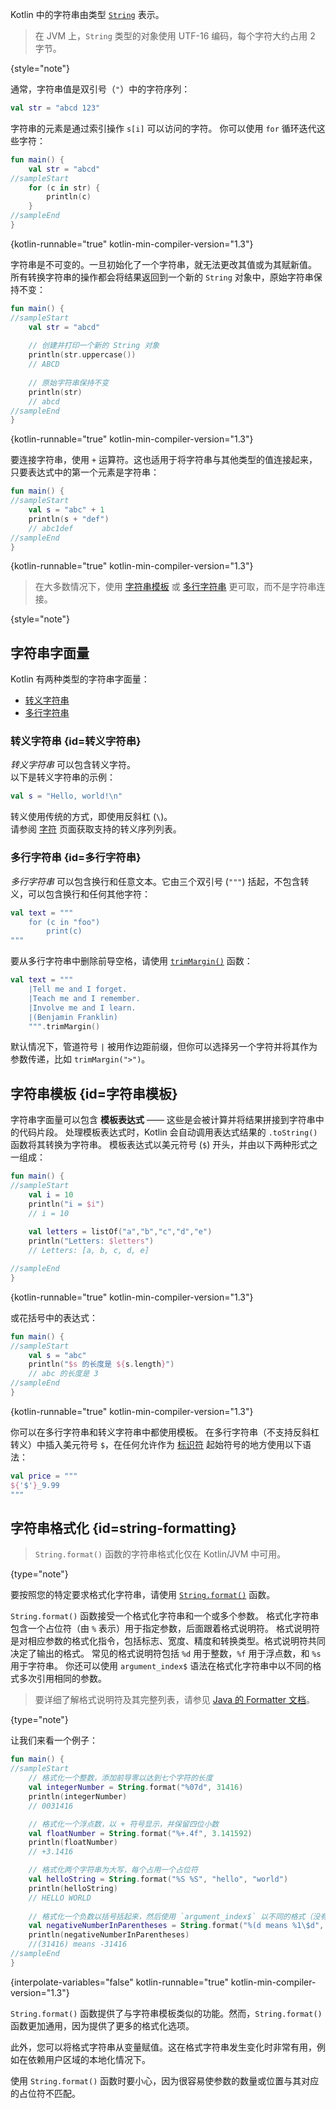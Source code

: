 [//]: # (title: 字符串（Strings）)

Kotlin 中的字符串由类型 [`String`](https://kotlinlang.org/api/latest/jvm/stdlib/kotlin/-string/) 表示。

> 在 JVM 上，`String` 类型的对象使用 UTF-16 编码，每个字符大约占用 2 字节。
>
{style="note"}

通常，字符串值是双引号（`"`）中的字符序列：

```kotlin
val str = "abcd 123"
```

字符串的元素是通过索引操作 `s[i]` 可以访问的字符。
你可以使用 `for` 循环迭代这些字符：

```kotlin
fun main() {
    val str = "abcd" 
//sampleStart
    for (c in str) {
        println(c)
    }
//sampleEnd
}
```
{kotlin-runnable="true" kotlin-min-compiler-version="1.3"}

字符串是不可变的。一旦初始化了一个字符串，就无法更改其值或为其赋新值。
所有转换字符串的操作都会将结果返回到一个新的 `String` 对象中，原始字符串保持不变：

```kotlin
fun main() {
//sampleStart
    val str = "abcd"
   
    // 创建并打印一个新的 String 对象
    println(str.uppercase())
    // ABCD
   
    // 原始字符串保持不变
    println(str) 
    // abcd
//sampleEnd
}
```
{kotlin-runnable="true" kotlin-min-compiler-version="1.3"}

要连接字符串，使用 `+` 运算符。这也适用于将字符串与其他类型的值连接起来，只要表达式中的第一个元素是字符串：

```kotlin
fun main() {
//sampleStart
    val s = "abc" + 1
    println(s + "def")
    // abc1def    
//sampleEnd
}
```
{kotlin-runnable="true" kotlin-min-compiler-version="1.3"}

> 在大多数情况下，使用 [字符串模板](#字符串模板) 或 [多行字符串](#多行字符串) 更可取，而不是字符串连接。
> 
{style="note"}

## 字符串字面量

Kotlin 有两种类型的字符串字面量：

* [转义字符串](#转义字符串)
* [多行字符串](#多行字符串)

### 转义字符串 {id=转义字符串}

_转义字符串_ 可以包含转义字符。  
以下是转义字符串的示例：

```kotlin
val s = "Hello, world!\n"
```

转义使用传统的方式，即使用反斜杠 (`\`)。  
请参阅 [字符](characters.md) 页面获取支持的转义序列列表。

### 多行字符串 {id=多行字符串}

_多行字符串_ 可以包含换行和任意文本。它由三个双引号 (`"""`) 括起，不包含转义，可以包含换行和任何其他字符：

```kotlin
val text = """
    for (c in "foo")
        print(c)
"""
```

要从多行字符串中删除前导空格，请使用 [`trimMargin()`](https://kotlinlang.org/api/latest/jvm/stdlib/kotlin.text/trim-margin.html) 函数：

```kotlin
val text = """
    |Tell me and I forget.
    |Teach me and I remember.
    |Involve me and I learn.
    |(Benjamin Franklin)
    """.trimMargin()
```

默认情况下，管道符号 `|` 被用作边距前缀，但你可以选择另一个字符并将其作为参数传递，比如 `trimMargin(">")`。

## 字符串模板 {id=字符串模板}

字符串字面量可以包含 **模板表达式** —— 这些是会被计算并将结果拼接到字符串中的代码片段。
处理模板表达式时，Kotlin 会自动调用表达式结果的 `.toString()` 函数将其转换为字符串。
模板表达式以美元符号 (`$`) 开头，并由以下两种形式之一组成：

```kotlin
fun main() {
//sampleStart
    val i = 10
    println("i = $i") 
    // i = 10
    
    val letters = listOf("a","b","c","d","e")
    println("Letters: $letters") 
    // Letters: [a, b, c, d, e]

//sampleEnd
}
```
{kotlin-runnable="true" kotlin-min-compiler-version="1.3"}

或花括号中的表达式：

```kotlin
fun main() {
//sampleStart
    val s = "abc"
    println("$s 的长度是 ${s.length}") 
    // abc 的长度是 3
//sampleEnd
}
```
{kotlin-runnable="true" kotlin-min-compiler-version="1.3"}

你可以在多行字符串和转义字符串中都使用模板。
在多行字符串（不支持反斜杠转义）中插入美元符号 `$`，在任何允许作为
[标识符](https://kotlinlang.org/docs/reference/grammar.html#identifiers) 起始符号的地方使用以下语法：

```kotlin
val price = """
${'$'}_9.99
"""
```

## 字符串格式化 {id=string-formatting}

> `String.format()` 函数的字符串格式化仅在 Kotlin/JVM 中可用。
>
{type="note"}

要按照您的特定要求格式化字符串，请使用 [`String.format()`](https://kotlinlang.org/api/latest/jvm/stdlib/kotlin.text/format.html) 函数。

`String.format()` 函数接受一个格式化字符串和一个或多个参数。
格式化字符串包含一个占位符（由 `%` 表示）用于指定参数，后面跟着格式说明符。
格式说明符是对相应参数的格式化指令，包括标志、宽度、精度和转换类型。格式说明符共同决定了输出的格式。
常见的格式说明符包括 ` %d ` 用于整数，` %f ` 用于浮点数，和 ` %s ` 用于字符串。
你还可以使用 `argument_index$` 语法在格式化字符串中以不同的格式多次引用相同的参数。

> 要详细了解格式说明符及其完整列表，请参见 [Java 的 Formatter 文档](https://docs.oracle.com/javase/8/docs/api/java/util/Formatter.html#summary)。
>
{type="note"}

让我们来看一个例子：

```kotlin
fun main() { 
//sampleStart
    // 格式化一个整数，添加前导零以达到七个字符的长度
    val integerNumber = String.format("%07d", 31416)
    println(integerNumber)
    // 0031416

    // 格式化一个浮点数，以 + 符号显示，并保留四位小数
    val floatNumber = String.format("%+.4f", 3.141592)
    println(floatNumber)
    // +3.1416

    // 格式化两个字符串为大写，每个占用一个占位符
    val helloString = String.format("%S %S", "hello", "world")
    println(helloString)
    // HELLO WORLD
    
    // 格式化一个负数以括号括起来，然后使用 `argument_index$` 以不同的格式（没有括号）重复相同的数字
    val negativeNumberInParentheses = String.format("%(d means %1\$d", -31416)
    println(negativeNumberInParentheses)
    //(31416) means -31416
//sampleEnd    
}
```
{interpolate-variables="false" kotlin-runnable="true" kotlin-min-compiler-version="1.3"}

`String.format()` 函数提供了与字符串模板类似的功能。然而，`String.format()` 函数更加通用，因为提供了更多的格式化选项。

此外，您可以将格式字符串从变量赋值。这在格式字符串发生变化时非常有用，例如在依赖用户区域的本地化情况下。

使用 `String.format()` 函数时要小心，因为很容易使参数的数量或位置与其对应的占位符不匹配。
